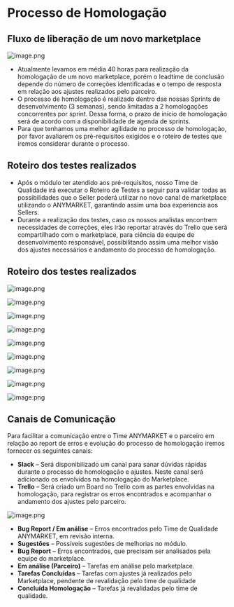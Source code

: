 # Processo de Homologação


## Fluxo de liberação de um novo marketplace

<!--
focus: false
-->
![image.png](https://stoplight.io/api/v1/projects/cHJqOjgzMDA1/images/869DEmQbqyQ)


- Atualmente levamos em média 40 horas para realização da homologação de um novo marketplace, porém o leadtime de conclusão depende do número de correções identificadas e o tempo de resposta em relação aos ajustes realizados pelo parceiro.
 - O processo de homologação é realizado dentro das nossas Sprints de desenvolvimento (3 semanas), sendo limitadas a 2 homologações concorrentes por sprint. Dessa forma, o prazo de início de homologação será de acordo com a disponibilidade de agenda de sprints.
- Para que tenhamos uma melhor agilidade no processo de homologação, por favor avaliarem os pré-requisitos exigidos e o roteiro de testes que iremos considerar durante o processo.


## Roteiro dos testes realizados

- Após o módulo ter atendido aos pré-requisitos, nosso Time de Qualidade irá executar o Roteiro de Testes a seguir para validar todas as possibilidades que o Seller poderá utilizar no novo canal de marketplace utilizando o ANYMARKET, garantindo assim uma boa experiencia aos Sellers.
- Durante a realização dos testes, caso os nossos analistas encontrem necessidades de correções, eles irão reportar através do Trello que será compartilhado com o marketplace, para ciência da equipe de desenvolvimento responsável, possibilitando assim uma melhor visão dos ajustes necessários e andamento do processo de homologação.

## Roteiro dos testes realizados
<!--
focus: false
-->
![image.png](https://stoplight.io/api/v1/projects/cHJqOjgzMDA1/images/Dtb4Ka07I6k)
<!--
focus: false
-->
![image.png](https://stoplight.io/api/v1/projects/cHJqOjgzMDA1/images/YukYgROMzMw)
<!--
focus: false
-->
![image.png](https://stoplight.io/api/v1/projects/cHJqOjgzMDA1/images/QRH761vu3GI)
<!--
focus: false
-->
![image.png](https://stoplight.io/api/v1/projects/cHJqOjgzMDA1/images/ZgtZGI660Js)
<!--
focus: false
-->
![image.png](https://stoplight.io/api/v1/projects/cHJqOjgzMDA1/images/djbdHwe5yig)
<!--
focus: false
-->
![image.png](https://stoplight.io/api/v1/projects/cHJqOjgzMDA1/images/NHjl6gHihGk)
<!--
focus: false
-->
![image.png](https://stoplight.io/api/v1/projects/cHJqOjgzMDA1/images/bG71zsgRkR0)
<!--
focus: false
-->
![image.png](https://stoplight.io/api/v1/projects/cHJqOjgzMDA1/images/ucGAVzQFEXs)
<!--
focus: false
-->
![image.png](https://stoplight.io/api/v1/projects/cHJqOjgzMDA1/images/PVoYN17QBhI)



## Canais de Comunicação

Para facilitar a comunicação entre o Time ANYMARKET e o parceiro em relação ao report de erros e evolução do processo de homologação iremos fornecer os seguintes canais:
- **Slack** – Será disponibilizado um canal para sanar dúvidas rápidas durante o processo de homologação e ajustes. Neste canal será adicionado os envolvidos na homologação do Marketplace.
- **Trello** – Será criado um Board no Trello com as partes envolvidas na homologação, para registrar os erros encontrados e acompanhar o andamento dos ajustes pelo parceiro.

<!--
focus: false
-->
![image.png](https://stoplight.io/api/v1/projects/cHJqOjgzMDA1/images/KJYr7WEb2Pw)

- **Bug Report / Em análise** – Erros encontrados pelo Time de Qualidade ANYMARKET, em revisão interna. 
- **Sugestões** – Possíveis sugestões de melhorias no módulo.
- **Bug Report** – Erros encontrados, que precisam ser analisados pela equipe do marketplace.
- **Em análise (Parceiro)** – Tarefas em análise pelo marketplace.
- **Tarefas Concluídas** – Tarefas com ajustes já realizados pelo Marketplace, pendente de revalidação pelo time de qualidade  
- **Concluída Homologação** – Tarefas já revalidadas pelo time de qualidade.


